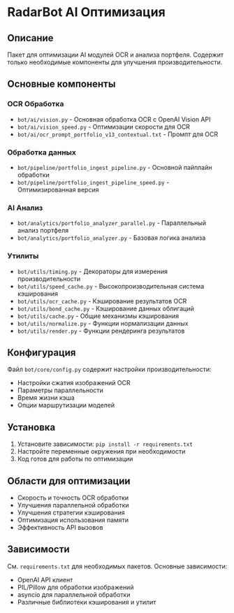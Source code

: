 # RadarBot AI Оптимизация

## Описание
Пакет для оптимизации AI модулей OCR и анализа портфеля. Содержит только необходимые компоненты для улучшения производительности.

## Основные компоненты

### OCR Обработка
- `bot/ai/vision.py` - Основная обработка OCR с OpenAI Vision API
- `bot/ai/vision_speed.py` - Оптимизации скорости для OCR
- `bot/ai/ocr_prompt_portfolio_v13_contextual.txt` - Промпт для OCR

### Обработка данных
- `bot/pipeline/portfolio_ingest_pipeline.py` - Основной пайплайн обработки
- `bot/pipeline/portfolio_ingest_pipeline_speed.py` - Оптимизированная версия

### AI Анализ
- `bot/analytics/portfolio_analyzer_parallel.py` - Параллельный анализ портфеля
- `bot/analytics/portfolio_analyzer.py` - Базовая логика анализа

### Утилиты
- `bot/utils/timing.py` - Декораторы для измерения производительности
- `bot/utils/speed_cache.py` - Высокопроизводительная система кэширования
- `bot/utils/ocr_cache.py` - Кэширование результатов OCR
- `bot/utils/bond_cache.py` - Кэширование данных облигаций
- `bot/utils/cache.py` - Общие механизмы кэширования
- `bot/utils/normalize.py` - Функции нормализации данных
- `bot/utils/render.py` - Функции рендеринга результатов

## Конфигурация
Файл `bot/core/config.py` содержит настройки производительности:
- Настройки сжатия изображений OCR
- Параметры параллельности
- Время жизни кэша
- Опции маршрутизации моделей

## Установка
1. Установите зависимости: `pip install -r requirements.txt`
2. Настройте переменные окружения при необходимости
3. Код готов для работы по оптимизации

## Области для оптимизации
- Скорость и точность OCR обработки
- Улучшения параллельной обработки
- Улучшения стратегии кэширования
- Оптимизация использования памяти
- Эффективность API вызовов

## Зависимости
См. `requirements.txt` для необходимых пакетов. Основные зависимости:
- OpenAI API клиент
- PIL/Pillow для обработки изображений
- asyncio для параллельной обработки
- Различные библиотеки кэширования и утилит
